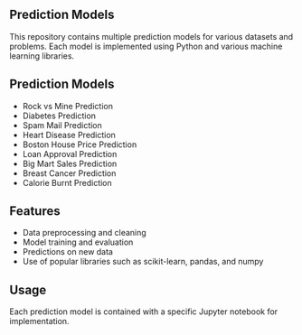 ## Prediction Models
This repository contains multiple prediction models for various datasets and problems. Each model is implemented using Python and various machine learning libraries.

## Prediction Models 
- Rock vs Mine Prediction
- Diabetes Prediction
- Spam Mail Prediction
- Heart Disease Prediction
- Boston House Price Prediction
- Loan Approval Prediction
- Big Mart Sales Prediction
- Breast Cancer Prediction
- Calorie Burnt Prediction

## Features
- Data preprocessing and cleaning
- Model training and evaluation
- Predictions on new data
- Use of popular libraries such as scikit-learn, pandas, and numpy

## Usage
Each prediction model is contained with a specific Jupyter notebook for implementation.
